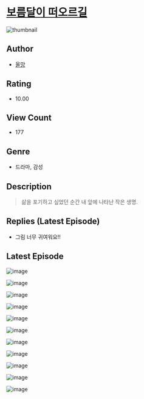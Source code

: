 # [보름달이 떠오르길](https://comic.naver.com/bestChallenge/list?titleId=810482)
![thumbnail](https://image-comic.pstatic.net/user_contents_data/challenge_comic/2023/05/23/366376/upload_3703476444781032293_480x623.jpeg)

## Author
- [올망](https://comic.naver.com/artistTitle?id=366376)

## Rating
- 10.00

## View Count
- 177

## Genre
- 드라마, 감성

## Description
> 삶을 포기하고 싶었던 순간 내 앞에 나타난 작은 생명.

## Replies (Latest Episode)
- 그림 너무 귀여워요!!

## Latest Episode
![image](https://image-comic.pstatic.net/user_contents_data/challenge_comic/2023/05/23/366376/upload_3616732664522093112.jpeg)

![image](https://image-comic.pstatic.net/user_contents_data/challenge_comic/2023/05/23/366376/upload_3690197839565579825.jpeg)

![image](https://image-comic.pstatic.net/user_contents_data/challenge_comic/2023/05/23/366376/upload_7363773764819367989.jpeg)

![image](https://image-comic.pstatic.net/user_contents_data/challenge_comic/2023/05/23/366376/upload_3486404261317010278.jpeg)

![image](https://image-comic.pstatic.net/user_contents_data/challenge_comic/2023/05/23/366376/upload_4123105254268233273.jpeg)

![image](https://image-comic.pstatic.net/user_contents_data/challenge_comic/2023/05/23/366376/upload_3473455312929895268.jpeg)

![image](https://image-comic.pstatic.net/user_contents_data/challenge_comic/2023/05/23/366376/upload_3905855848474556466.jpeg)

![image](https://image-comic.pstatic.net/user_contents_data/challenge_comic/2023/05/23/366376/upload_3919364667396678713.jpeg)

![image](https://image-comic.pstatic.net/user_contents_data/challenge_comic/2023/05/23/366376/upload_3690198935640684081.jpeg)

![image](https://image-comic.pstatic.net/user_contents_data/challenge_comic/2023/05/23/366376/upload_7075545767354787428.jpeg)

![image](https://image-comic.pstatic.net/user_contents_data/challenge_comic/2023/05/23/366376/upload_3474307435230148407.jpeg)
